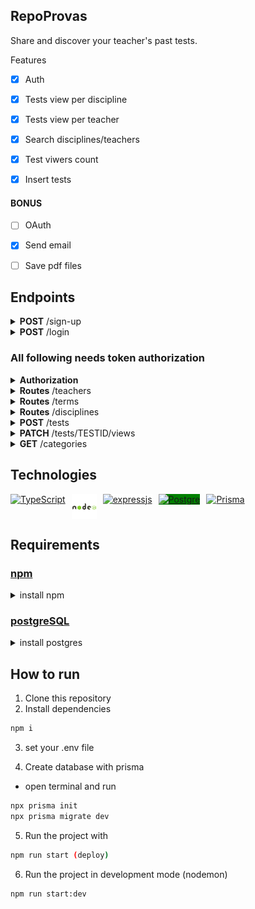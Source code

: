 ## RepoProvas

Share and discover your teacher's past tests.

Features

- [x] Auth

- [x] Tests view per discipline

- [x] Tests view per teacher

- [x] Search disciplines/teachers

- [x] Test viwers count

- [x] Insert tests

#### BONUS

- [ ] OAuth

- [x] Send email

- [ ] Save pdf files

## Endpoints

<details>
            <summary>
                <strong>POST</strong> /sign-up
            </summary>

        send body request like this:

```json
{
  "email": "joe@domain.com",
  "password": "1234",
  "confirmPassword": "1234"
}
```

- it returns status <strong>201</strong> for succes

- it return status <strong>409</strong> if email is already in use

 </details>

 <details>
            <summary>
                <strong>POST</strong> /login
            </summary>

        send body request like this:

```json
{
  "email": "joe@domain.com",
  "password": "1234"
}
```

- it returns status <strong>200</strong> for succes

and

```json
{
  "token": "eyJhbGciOiJIUzI1NiIsInR5cCI6IkpXVCJ9.eyJpZCI6MSwiaWF0IjoxNjUwNjQ5NzgxfQ.Uh1NxvzX-4XHvZOGdsEkCWk-KJTuNFNU8U-5dP59XFw"
}
```

- it return status <strong>401</strong> for incorrect password or email

 </details>

### All following needs token authorization

<details>
    <summary>
        <strong >Authorization</strong>
    </summary>
- send a Bearer token on headers like this:

```json
{
  "headers": {
    "authorization": "Bearer 1cf7cccf-48ad-4edd-8b9d-121b1199aaf4"
  }
}
```

- it returns <strong>400</strong> for empty auth or without Bearer

- it returns <strong>401</strong> for unauthorized

</details>

<details>
            <summary>
                <strong>Routes</strong> /teachers
            </summary>

<details>
            <summary>
                <strong>GET</strong> /teachers
            </summary>

- you can filter by querying name with at least 3 char (?name=)

- it returns status <strong>200</strong> for succes

and

```json
[
  {
    "id": 1,
    "name": "Abraham Zboncak"
  },
  {
    "id": 2,
    "name": "Mrs. Ollie Gibson"
  }
]
```

 </details>

 <details>
            <summary>
                <strong>GET</strong> /teachers/TEACHERID/tests
            </summary>

- change TEACHERID to teacher id you're looking for

- it returns status <strong>200</strong> for succes

and

```json
[
  {
    "id": 1,
    "name": "P1",
    "tests": [
      {
        "id": 2,
        "name": "Customer Integration Producer",
        "pdfUrl": "http://loremflickr.com/640/480",
        "teachersDisciplines": {
          "disciplines": {
            "id": 6,
            "name": "Product Integration Representative",
            "termId": 1
          }
        }
      }
    ]
  }
]
```

 </details>

 </details>

  <details>
              <summary>
                  <strong>Routes</strong> /terms
              </summary>

  <details>
              <summary>
                  <strong>GET</strong> /terms
              </summary>

- it returns status <strong>200</strong> for succes

and

```json
[
  {
    "id": 1,
    "number": 1
  },
  {
    "id": 2,
    "number": 2
  }
]
```

  </details>

  <details>
              <summary>
                  <strong>GET</strong> /terms/TERMID/disciplines
              </summary>

- change TERMID to term id you're looking for

- it returns status <strong>200</strong> for succes

and

```json
[
  {
    "id": 1,
    "name": "Legacy Mobility Analyst",
    "termId": 1
  },
  {
    "id": 2,
    "name": "Regional Metrics Designer",
    "termId": 1
  }
]
```

  </details>

 </details>

<details>
              <summary>
                  <strong>Routes</strong> /disciplines
              </summary>

<details>
            <summary>
                <strong>GET</strong> /disciplines
            </summary>

- you can filter by querying name with at least 3 char (?name=)

- it returns status <strong>200</strong> for succes

and

```json
[
  {
    "id": 1,
    "name": "Legacy Mobility Analyst",
    "termId": 1
  },
  {
    "id": 17,
    "name": "Legacy Assurance Consultant",
    "termId": 6
  }
]
```

 </details>

<details>
            <summary>
                <strong>GET</strong> /disciplines/DISCIPLINEID/tests
            </summary>

- change DISCIPLINEID to discipline id you're looking for

- it returns status <strong>200</strong> for succes

and

```json
[
  {
    "id": 2,
    "name": "P2",
    "tests": [
      {
        "id": 12,
        "name": "2009.1",
        "pdfUrl": "http://loremflickr.com/640/480",
        "teachersDisciplines": {
          "teachers": {
            "id": 5,
            "name": "Evan Hyatt"
          }
        }
      }
    ]
  }
]
```

 </details>

 </details>

 <details>
            <summary>
                <strong>POST</strong> /tests
            </summary>

- send a body

```json
{
  "name": "2009.1", //string
  "pdfUrl": "http://loremflickr.com/640/480", //url
  "categoryId": 2, // number
  "teacherId": 6, //number
  "disciplineId": 3 //number
}
```

- it return status <strong>404</strong> if any of these ids doesn't match

- it returns status <strong>200</strong> for succes

and

```json
{
  "id": 12,
  "name": "2009.1",
  "pdfUrl": "http://loremflickr.com/640/480",
  "categoryId": 2,
  "teacherDisciplineId": 6,
  "views": 2
}
```

 </details>

 <details>
            <summary>
                <strong>PATCH</strong> /tests/TESTID/views
            </summary>

- change TESTID to test id you're looking for

- it returns status <strong>200</strong> for succes

and

```json
{
  "id": 12,
  "name": "2009.1",
  "pdfUrl": "http://loremflickr.com/640/480",
  "categoryId": 2,
  "teacherDisciplineId": 6,
  "views": 2
}
```

 </details>

 <details>
            <summary>
                <strong>GET</strong> /categories
            </summary>

- it returns status <strong>200</strong> for succes

and

```json
[
  {
    "id": 1,
    "name": "P1",
  }
]
```

 </details>

## Technologies

<div style="display: flex; gap: 10px; height: 40px;">
  <a title="TypeScript" href="https://www.typescriptlang.org/" target="_blank" rel="noreferrer"> 
      <img src="https://user-images.githubusercontent.com/85591297/157519943-9da08e53-e59d-450a-8b0d-81af17974fd0.svg" alt="TypeScript" height="40"/>
  </a>
  <a title="Node JS" href="https://nodejs.org" target="_blank" rel="noreferrer"> 
      <img style="background: white;" src="https://raw.githubusercontent.com/devicons/devicon/master/icons/nodejs/nodejs-original-wordmark.svg" alt="nodejs" height="40"/> 
  </a>
  <a title="Express JS" href="https://expressjs.com/" target="_blank" rel="noreferrer"> 
      <img style="background: white;" src="https://www.vectorlogo.zone/logos/expressjs/expressjs-icon.svg" alt="expressjs" height="40"/> 
  </a>
  <a title="Postgre" href="https://www.postgresql.org/" target="_blank" rel="noreferrer"> 
      <img style="background: green;" src="https://user-images.githubusercontent.com/85591297/157520309-59a18d2e-ee4d-433c-8990-12fdbba37a0d.svg" alt="Postgre" height="40"/> 
  </a>
  <a title="Prisma" href="https://www.prisma.io/" target="_blank" rel="noreferrer"> 
      <img style="background: white;" src="https://miro.medium.com/max/1400/1*X6wCDTpjcn_WcvDW9jS4WQ.png" alt="Prisma" height="40"/> 
  </a>
</div>

## Requirements

### [npm](https://www.npmjs.com/)

<details>
    <summary>install npm</summary>

```bash
wget -qO- <https://raw.githubusercontent.com/nvm-sh/nvm/v0.38.0/install.sh> | bash

## Or this command
wget -qO- https://raw.githubusercontent.com/nvm-sh/nvm/v0.38.0/install.sh | bash

# Close and open terminal
nvm install --lts
nvm use --lts
# Verify node version
node --version # Must show v14.16.1
# Verify npm version
npm -v
```

</details>

### [postgreSQL](https://www.postgresql.org/)

<details>
    <summary>install postgres</summary>

```bash
sudo apt install postgresql postgresql-contrib
```

</details>

## How to run

1. Clone this repository
2. Install dependencies

```bash
npm i
```

3. set your .env file

4. Create database with prisma

- open terminal and run

```bash
npx prisma init
npx prisma migrate dev
```

5. Run the project with

```bash
npm run start (deploy)
```

6. Run the project in development mode (nodemon)

```bash
npm run start:dev
```
